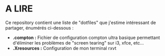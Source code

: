 A LIRE
======

Ce repository contient une liste de "dotfiles" que j'estime intéressant de partager, énumérés ci-dessous :

* **.compton :** Fichier de configuration compton ultra basique permettant d'éliminer les problèmes de "screen tearing" sur i3, xfce, etc...
* **.Xresources :** Configuration de mon terminal rxvt
